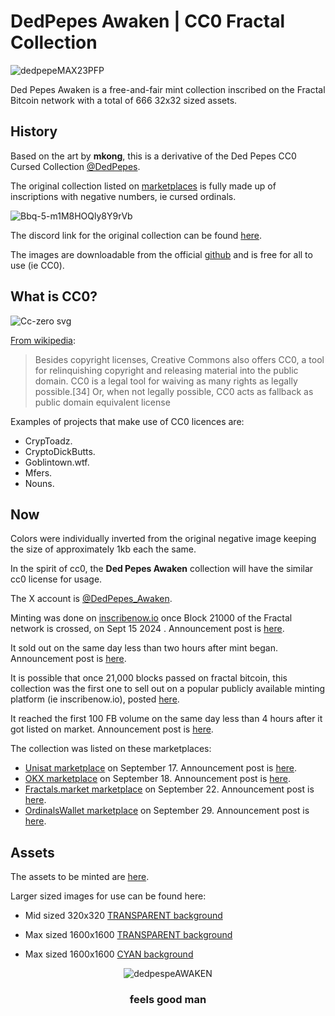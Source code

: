 # DedPepes Awaken | CC0 Fractal Collection

![dedpepeMAX23PFP](https://github.com/user-attachments/assets/f3d4571b-13c2-4d70-a5cd-40d0b026a385)

  
Ded Pepes Awaken is a free-and-fair mint collection inscribed on the Fractal Bitcoin network with a total of 666 32x32 sized assets.

## History

Based on the art by **mkong**, this is a derivative of the Ded Pepes CC0 Cursed Collection [@DedPepes](https://x.com/dedpepes). 

The original collection listed on [marketplaces](https://magiceden.io/ordinals/marketplace/dedpepes) is fully made up of inscriptions with negative numbers, ie cursed ordinals. 

![Bbq-5-m1M8HOQly8Y9rVb](https://github.com/user-attachments/assets/b955342c-8cce-450c-9a69-b745afaffbd5)

The discord link for the original collection can be found [here](https://discord.gg/PdA8a5mw3d).

The images are downloadable from the official [github](https://github.com/DedPepes/CursedDedPepes/tree/main/images) and is free for all to use (ie CC0).

## What is CC0?

![Cc-zero svg](https://upload.wikimedia.org/wikipedia/commons/thumb/6/69/CC0_button.svg/88px-CC0_button.svg.png)

[From wikipedia](https://en.wikipedia.org/wiki/Creative_Commons_license#Zero,_public_domain):

>Besides copyright licenses, Creative Commons also offers CC0, a tool for relinquishing copyright and releasing material into the public domain. CC0 is a legal tool for waiving as many rights as legally possible.[34] Or, when not legally possible, CC0 acts as fallback as public domain equivalent license

Examples of projects that make use of CC0 licences are:
- CrypToadz.
- CryptoDickButts.
- Goblintown.wtf.
- Mfers.
- Nouns.

## Now

Colors were individually inverted from the original negative image keeping the size of approximately 1kb each the same.

In the spirit of cc0, the **Ded Pepes Awaken** collection will have the similar cc0 license for usage.

The X account is [@DedPepes_Awaken](https://x.com/DedPepes_Awaken). 

Minting was done on [inscribenow.io](https://fractal.inscribenow.io/collections/69bd65c3aefcf514) once Block 21000 of the Fractal network is crossed, on Sept 15 2024 . Announcement post is [here](https://x.com/DedPepes_Awaken/status/1835339665081327720).

It sold out on the same day less than two hours after mint began. Announcement post is [here](https://x.com/DedPepes_Awaken/status/1835365332577587670).

It is possible that once 21,000 blocks passed on fractal bitcoin, this collection was the first one to sell out on a popular publicly available minting platform (ie inscribenow.io), posted [here](https://x.com/DedPepes_Awaken/status/1835442129243713750).

It reached the first 100 FB volume on the same day less than 4 hours after it got listed on market. Announcement post is [here](https://x.com/DedPepes_Awaken/status/1836027053038264757).


The collection was listed on these marketplaces: 
- [Unisat marketplace](https://fractal.unisat.io/market/collection?collectionId=dedpepes_awaken) on September 17. Announcement post is [here](https://x.com/DedPepes_Awaken/status/1835971807775723839).
- [OKX marketplace](https://www.okx.com/web3/marketplace/nft/collection/fractal/dedpepes-awaken) on September 18. Announcement post is [here](https://x.com/DedPepes_Awaken/status/1836438666589409719).
- [Fractals.market marketplace](https://fractals.market/collections/dedpepes-awaken) on September 22. Announcement post is [here](https://x.com/dedpepes_awaken/status/1837952988209688673).
- [OrdinalsWallet marketplace](https://fractal.ordinalswallet.com/collection/dedpepes_awaken) on September 29. Announcement post is [here](https://x.com/DedPepes_Awaken/status/1840452314492256349).

## Assets

The assets to be minted are [here](https://github.com/datguysham/dedpepes_awaken/tree/Assets).

Larger sized images for use can be found here:

- Mid sized 320x320 [TRANSPARENT background](https://github.com/datguysham/dedpepes_awaken/tree/320x320)

- Max sized 1600x1600 [TRANSPARENT background](https://github.com/datguysham/dedpepes_awaken/tree/1600x1600)

- Max sized 1600x1600 [CYAN background](https://github.com/datguysham/dedpepes_awaken/tree/1600x1600-CYAN)

  

<div align="center">

![dedpespeAWAKEN](https://github.com/user-attachments/assets/13c7c145-239f-45b2-8d22-0190bec7080e)

<div align="center">

### feels good man
